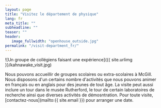 ```yaml
---
layout: page
title: "Visitez le département de physique"
lang: fr
meta_title: ""
subheadline: ""
teaser: ""
header:
   image_fullwidth: "openhouse_outside.jpg"
permalink: "/visit-department_fr/"
---
```

![Un groupe de collégiens faisant une expérience]({{ site.urlimg }}/kahnawake_visit.jpg)


Nous pouvons accueillir de groupes scolaires ou extra-scolaires à McGill. Nous disposons d'un certains nombre d'activités que nous pouvons animer en français ou en anglais pour des jeunes de tout âge. La visite peut aussi inclure un tour dans le musée Rutherford, le tour de certain laboratoires de recherche ainsi que diverses activités de démosntration. 
Pour toute visite, [contactez-nous](mailto:{{ site.email }}) pour arranger une date.
